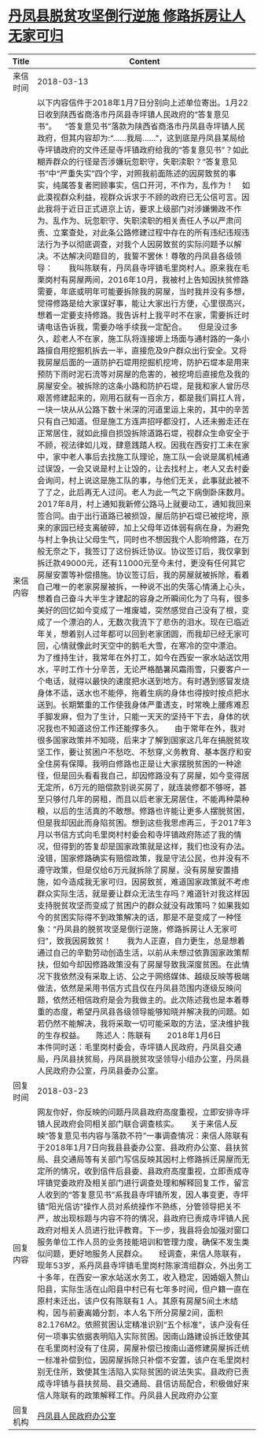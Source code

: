# [丹凤县脱贫攻坚倒行逆施 修路拆房让人无家可归](http://www.shangluo.gov.cn/zmhd/ldxxxx.jsp?urltype=leadermail.LeaderMailContentUrl&wbtreeid=1112&leadermailid=4592)

| Title |                                                                                                                                                                                                                                                                                                                                                                                                                                                                                                                                                                                                                                                                                                                                                                                                                                                                                                                                                                                                                                                                                                                                                               Content                                                                                                                                                                                                                                                                                                                                                                                                                                                                                                                                                                                                                                                                                                                                                                                                                                                                                                                                                                                                                                                                                                                                                                |
|:-----:|--------------------------------------------------------------------------------------------------------------------------------------------------------------------------------------------------------------------------------------------------------------------------------------------------------------------------------------------------------------------------------------------------------------------------------------------------------------------------------------------------------------------------------------------------------------------------------------------------------------------------------------------------------------------------------------------------------------------------------------------------------------------------------------------------------------------------------------------------------------------------------------------------------------------------------------------------------------------------------------------------------------------------------------------------------------------------------------------------------------------------------------------------------------------------------------------------------------------------------------------------------------------------------------------------------------------------------------------------------------------------------------------------------------------------------------------------------------------------------------------------------------------------------------------------------------------------------------------------------------------------------------------------------------------------------------------------------------------------------------------------------------------------------------------------------------------------------------------------------------------------------------------------------------------------------------------------------------------------------------------------------------------------------------------------------------------------------------------------------------------------------------------------------------------------------------------------------------------------------------------------------------------------------------------------------------------------------------|
| 来信时间  | 2018-03-13                                                                                                                                                                                                                                                                                                                                                                                                                                                                                                                                                                                                                                                                                                                                                                                                                                                                                                                                                                                                                                                                                                                                                                                                                                                                                                                                                                                                                                                                                                                                                                                                                                                                                                                                                                                                                                                                                                                                                                                                                                                                                                                                                                                                                                                                                                                           |
| 来信内容  | 以下内容信件于2018年1月7日分别向上述单位寄出。1月22日收到陕西省商洛市丹凤县寺坪镇人民政府的“答复意见书”。    “答复意见书”落款为陕西省商洛市丹凤县寺坪镇人民政府，但其内容却为:“……我局……”，这到底是丹凤县某局给寺坪镇政府的文件还是寺坪镇政府给我的“答复意见书”？如此糊弄群众的行径是否涉嫌玩忽职守，失职渎职？“答复意见书”中“严重失实”四个字，对照我前面陈述的因房致贫的事实，纯属答复者罔顾事实，信口开河，不作为，乱作为！    如此漠视群众利益，视群众诉求于不顾的政府已无公信可言。因此我将于近日正式进京上访，要求上级部门对涉嫌懒政不作为、乱作为、玩忽职守、失职渎职的相关责任人予以严肃问责、立案查处，对此条公路修建过程中存在的所有违纪违规违法行为予以彻底调查，对我个人因房致贫的实际问题予以解决。不达解决问题目的，我誓不罢休！尊敬的丹凤县各级领导：　　我叫陈联有，丹凤县寺坪镇毛里岗村人。原来我在毛栗岗村有房屋两间，2016年10月，我被村上告知因扶贫修路需要，年底或明年可能要拆除我的房屋，当时我并没有多想，觉得修路是给大家谋好事，能让大家出行方便，心里很高兴，想着一定要支持修路。我告诉村上我平时不在家，需要拆迁时请电话告诉我，需要办啥手续我一定配合。　　但是没过多久，趁老人不在家，施工队将连接塬上场面与通村路的一条小路擅自用挖掘机拆去一半，直接危及9户群众出行安全。又将我房屋后面的一道防护石堤用挖掘机挖垮，防护石堤本是用来预防下雨时泥石流等对房屋的危害的，被挖垮后直接危及我的房屋安全。被拆除的这条小路和防护石堤，是我和家人曾历尽艰苦修建起来的，刚用石就有一百余方，都是我们肩扛人背，一块一块从从公路下数十米深的河道里运上来的，其中的辛苦只有自己知道。但是施工方连声招呼都没打，人还未搬走还在正常居住，就如此擅自损毁拆除道路石堤，视群众生命安全于不顾，视法律如儿戏，肆意践踏人权。因我在西安打工未在家中，家中老人事后去找施工队理论，施工队一会说是属机械通过误毁，一会又说是村上让毁的，让去找村上，老人又去村委会询问，村上说这是施工队的事，与他们无关，此事就此被不了了之，此后再无人过问。老人为此一气之下病倒卧床数月。　　2017年8月，村上通知我新修公路马上就要动工，通知我回来签合同。由于出行道路已被损毁，屋后防护石堤已被挖垮，原来的家园已经支离破碎，加上父母年迈体弱有病在身，为避免与村上争执让父母生气，同时也不想因我个人影响修路，在万般无奈之下，我签订了这份拆迁协议。协议签订后，我仅拿到拆迁款49000元，还有11000元至今未付，更没有任何其它房屋安置等补偿措施。协议签订后，我的房屋就被拆除，看着自己唯一的老家房屋被拆，一种说不出的失落心情涌上心头，想着自己奋斗大半生才建起的容身之所瞬间化为了乌有，很多美好的回忆如今变成了一堆废墟，突然感觉自己没有了根，变成了一个漂泊的人，无数次我流下了悲伤的泪水。现在已临近年关，想着别人过年都可以回到老家团圆，而我却已经无家可回，心情就像此时天空中的鹅毛大雪，在寒冷的空中漂泊。　　为了维持生计，我常年在外打工，如今在西安一家水站送饮用水，平时工作十分辛苦，无论严格酷暑风霜雨雪，只要客户一个电话，就得以最快的速度把水送到地方。有时遇到感冒发烧身体不适，送水也不能停，拖着生病的身体也得按时按点把水送到。长期繁重的工作使我身体严重透支，时常晚上腰疼难忍手脚发麻，但为了生计，只能一天天的坚持干下去，身体的状况我也不知道这份工作还能撑多久。　　由于常年在外，我对很多国家政策并不知晓，后来才了解到国家这几年在搞脱贫攻坚工作，要让贫困户不愁吃、不愁穿,义务教育、基本医疗和安全住房有保障。我明白修路也正是让大家摆脱贫困的一种途径，但是回头看看我自己，却因修路没有了房屋，如今变得居无定所，6万元的赔偿款别说买房了，就连装修都不够呀，甚至只够付几年的房租，而且以后老家无房居住，不能再种菜种粮，以后的生活真的不敢想。修路也许能让更多人摆脱贫困，但是我却因此而身陷贫困。想到这些我思虑再三，于2017年3月以书信方式向毛里岗村村委会和寺坪镇政府陈述了我的情况，但得到的答复却是国家政策就是这样，我们也没有办法。没错，国家修路确实有赔偿政策，我是守法公民，也并没有不遵守政策，但是仅给6万元就拆除了房屋，没有房屋安置措施，如今造成我无家可归，因房致贫，难道国家政策就不考虑群众实际生活，就是要让群众无法生存吗？难道针对我这样因支持脱贫攻坚而变成了贫困户的群众就没有政策吗？如果我如今的贫困实际得不到政策解决的话，那是不是变成了一种怪象：“丹凤县的脱贫攻坚是倒行逆施，修路拆房让人无家可归”，致我因房致贫！　　我为人正直，自力更生，总是想着通过自己的辛勤劳动创造生活，以前从未想过依靠国家政策帮扶，但如今却因修路政策没有了房屋导致我深度贫困。在此情况下我依然没有采取上访、公之于网络媒体、越级反映等极端做法，依然是采用书信方式且仅在丹凤县范围内逐级反映问题，依然还相信政府是会为我做主的。此次陈述我也是本着尊重的态度，希望丹凤县各级领导能够知晓并解决我的问题。如若仍然不能解决，我将采取一切可能采取的方法，坚决维护我的生存权益。　　陈述人：陈联有　　2018年1月6日　　　　本件同时送：毛里岗村委会，寺坪镇人民政府，丹凤县交通局，丹凤县扶贫局，丹凤县脱贫攻坚领导小组办公室，丹凤县人民政府办公室，丹凤县委办公室。 |
| 回复时间  | 2018-03-23                                                                                                                                                                                                                                                                                                                                                                                                                                                                                                                                                                                                                                                                                                                                                                                                                                                                                                                                                                                                                                                                                                                                                                                                                                                                                                                                                                                                                                                                                                                                                                                                                                                                                                                                                                                                                                                                                                                                                                                                                                                                                                                                                                                                                                                                                                                           |
| 回复内容  | 网友你好，你反映的问题丹凤县政府高度重视，立即安排寺坪镇人民政府会同相关部门联合调查核实。　　关于来信人反映“答复意见书内容与落款不符”一事调查情况：来信人陈联有于2018年1月7日向我县县委办公室、县政府办公室、县扶贫局、县交通局等有关部门写信反映其因村上修路拆迁房屋而无定所的情况，收到信件后县委、县政府高度重视，立即责成寺坪镇党委政府及相关部门进行调查处理和解释回复工作，留言人收到的“答复意见书”系我县寺坪镇所发，因人事变更，寺坪镇“阳光信访”操作人员对系统操作不熟练，分管领导把关不严，故出现标题与内容不符的情况，县政府已责成寺坪镇人民政府对相关人员进行批评教育。下一步，我县将会加强对窗口服务单位工作人员的业务技能培训和管理力度，确保不发生类似问题，更好地服务人民群众。　　经调查，来信人陈联有，现年53岁，系丹凤县寺坪镇毛里岗村陈家湾组群众，外出务工十多年，在西安一家水站送水务工，收入稳定，因婚姻入赘山阳县，实际生活在山阳县中村已有七年多时间，但户籍一直在原村未迁出，该户仅有陈联有1 人。其原有房屋5间土木结构，因与前妻离婚分割，本人名下所分房屋2间，面积82.176M2。依照贫困认定精准识别“五个标准”，该户没有任何一项事实依据表明陷入实际贫困。因南山路建设拆迁致使其在毛里岗村没有了住房，房屋补偿已按南山道修建房屋拆迁统一标准补偿到位，因房屋拆除只补偿不安置，该户在毛里岗村别无住所，致使其生活陷入实际贫困的说法失实。县政府已责成寺坪镇与县扶贫局、县交通局、县信访局配合，积极做好来信人陈联有的政策解释工作。丹凤县人民政府办公室                                                                                                                                                                                                                                                                                                                                                                                                                                                                                                                                                                                                                                                                                                                                                                                                                                                                                                                                                                                                                                                                                                                                                                                                                                                                                                                                                                                                                                                                                                                                                                                                                                 |
| 回复机构  | [丹凤县人民政府办公室](../../category/agencies/丹凤县人民政府办公室.md)                                                                                                                                                                                                                                                                                                                                                                                                                                                                                                                                                                                                                                                                                                                                                                                                                                                                                                                                                                                                                                                                                                                                                                                                                                                                                                                                                                                                                                                                                                                                                                                                                                                                                                                                                                                                                                                                                                                                                                                                                                                                                                                                                                                                                                                                                  |